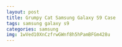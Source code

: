 ```yaml
---
layout: post
title: Grumpy Cat Samsung Galaxy S9 Case
tags: samsung galaxy s9
categories: samsung
img: 1wVed10XnCzfrwGWnf8h5hPamBFGm428u
---
```


